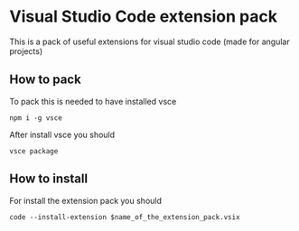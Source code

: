 # Visual Studio Code extension pack

This is a pack of useful extensions for visual studio code (made for angular projects)

## How to pack
To pack this is needed to have installed vsce

```
npm i -g vsce
```

After install vsce you should
```
vsce package
```

## How to install
For install the extension pack you should
```
code --install-extension $name_of_the_extension_pack.vsix
```
